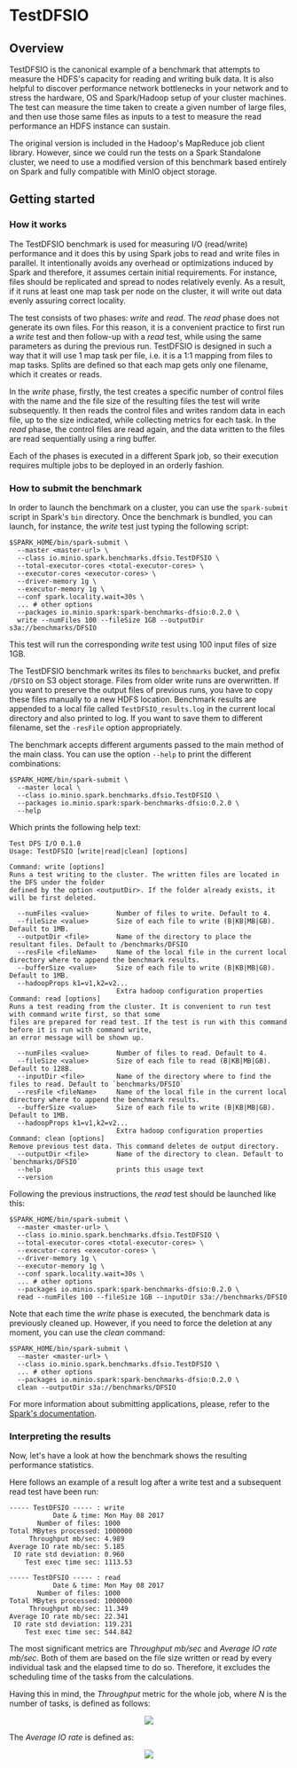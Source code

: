TestDFSIO
=========

Overview
--------

TestDFSIO is the canonical example of a benchmark that attempts to measure the HDFS's capacity for reading and
writing bulk data. It is also helpful to discover performance network bottlenecks in your network and to stress the
hardware, OS and Spark/Hadoop setup of your cluster machines. The test can measure the time taken to create a given
number of large files, and then use those same files as inputs to a test to measure the read performance an HDFS
instance can sustain.

The original version is included in the Hadoop's MapReduce job client library. However, since we could run the tests
on a Spark Standalone cluster, we need to use a modified version of this benchmark based entirely on Spark and fully
compatible with MinIO object storage.

Getting started
---------------

### How it works

The TestDFSIO benchmark is used for measuring I/O (read/write) performance and it does this by using Spark jobs to read
and write files in parallel. It intentionally avoids any overhead or optimizations induced by Spark and therefore, it
assumes certain initial requirements. For instance, files should be replicated and spread to nodes relatively evenly. As
a result, if it runs at least one map task per node on the cluster, it will write out data evenly assuring correct locality.

The test consists of two phases: *write* and *read*. The *read* phase does not generate its own files. For this reason,
it is a convenient practice to first run a *write* test and then follow-up with a *read* test, while using the same
parameters as during the previous run. TestDFSIO is designed in such a way that it will use 1 map task per file, i.e.
it is a 1:1 mapping from files to map tasks. Splits are defined so that each map gets only one filename, which it
creates or reads.

In the *write* phase, firstly, the test creates a specific number of control files with the name and the file size of
the resulting files the test will write subsequently. It then reads the control files and writes random data in each
file, up to the size indicated, while collecting metrics for each task. In the *read* phase, the control files are read
again, and the data written to the files are read sequentially using a ring buffer.

Each of the phases is executed in a different Spark job, so their execution requires multiple jobs to be deployed in an
orderly fashion.


### How to submit the benchmark

In order to launch the benchmark on a cluster, you can use the `spark-submit` script in Spark's `bin` directory. Once the
benchmark is bundled, you can launch, for instance, the *write* test just typing the following script:

```
$SPARK_HOME/bin/spark-submit \
  --master <master-url> \
  --class io.minio.spark.benchmarks.dfsio.TestDFSIO \
  --total-executor-cores <total-executor-cores> \
  --executor-cores <executor-cores> \
  --driver-memory 1g \
  --executor-memory 1g \
  --conf spark.locality.wait=30s \
  ... # other options
  --packages io.minio.spark:spark-benchmarks-dfsio:0.2.0 \
  write --numFiles 100 --fileSize 1GB --outputDir s3a://benchmarks/DFSIO
```

This test will run the corresponding *write* test using 100 input files of size 1GB.

The TestDFSIO benchmark writes its files to `benchmarks` bucket, and prefix `/DFSIO` on S3 object storage. Files from older write
runs are overwritten. If you want to preserve the output files of previous runs, you have to copy these files manually to a
new HDFS location. Benchmark results are appended to a local file called `TestDFSIO_results.log` in the current local directory
and also printed to log. If you want to save them to different filename, set the `-resFile` option appropriately.

The benchmark accepts different arguments passed to the main method of the main class. You can use the option `--help`
to print the different combinations:

```
$SPARK_HOME/bin/spark-submit \
  --master local \
  --class io.minio.spark.benchmarks.dfsio.TestDFSIO \
  --packages io.minio.spark:spark-benchmarks-dfsio:0.2.0 \
  --help
```

Which prints the following help text:

```
Test DFS I/O 0.1.0
Usage: TestDFSIO [write|read|clean] [options]

Command: write [options]
Runs a test writing to the cluster. The written files are located in the DFS under the folder
defined by the option <outputDir>. If the folder already exists, it will be first deleted.

  --numFiles <value>       Number of files to write. Default to 4.
  --fileSize <value>       Size of each file to write (B|KB|MB|GB). Default to 1MB.
  --outputDir <file>       Name of the directory to place the resultant files. Default to /benchmarks/DFSIO
  --resFile <fileName>     Name of the local file in the current local directory where to append the benchmark results.
  --bufferSize <value>     Size of each file to write (B|KB|MB|GB). Default to 1MB.
  --hadoopProps k1=v1,k2=v2...
                           Extra hadoop configuration properties
Command: read [options]
Runs a test reading from the cluster. It is convenient to run test with command write first, so that some
files are prepared for read test. If the test is run with this command before it is run with command write,
an error message will be shown up.

  --numFiles <value>       Number of files to read. Default to 4.
  --fileSize <value>       Size of each file to read (B|KB|MB|GB). Default to 128B.
  --inputDir <file>        Name of the directory where to find the files to read. Default to `benchmarks/DFSIO`
  --resFile <fileName>     Name of the local file in the current local directory where to append the benchmark results.
  --bufferSize <value>     Size of each file to write (B|KB|MB|GB). Default to 1MB.
  --hadoopProps k1=v1,k2=v2...
                           Extra hadoop configuration properties
Command: clean [options]
Remove previous test data. This command deletes de output directory.
  --outputDir <file>       Name of the directory to clean. Default to `benchmarks/DFSIO`
  --help                   prints this usage text
  --version

```

Following the previous instructions, the *read* test should be launched like this:

```
$SPARK_HOME/bin/spark-submit \
  --master <master-url> \
  --class io.minio.spark.benchmarks.dfsio.TestDFSIO \
  --total-executor-cores <total-executor-cores> \
  --executor-cores <executor-cores> \
  --driver-memory 1g \
  --executor-memory 1g \
  --conf spark.locality.wait=30s \
  ... # other options
  --packages io.minio.spark:spark-benchmarks-dfsio:0.2.0 \
  read --numFiles 100 --fileSize 1GB --inputDir s3a://benchmarks/DFSIO
```

Note that each time the *write* phase is executed, the benchmark data is previously cleaned up. However, if you need to force
the deletion at any moment, you can use the *clean* command:

```
$SPARK_HOME/bin/spark-submit \
  --master <master-url> \
  --class io.minio.spark.benchmarks.dfsio.TestDFSIO \
  ... # other options
  --packages io.minio.spark:spark-benchmarks-dfsio:0.2.0 \
  clean --outputDir s3a://benchmarks/DFSIO
```

For more information about submitting applications, please, refer to the
[Spark's documentation](https://spark.apache.org/docs/latest/submitting-applications.html).

### Interpreting the results

Now, let's have a look at how the benchmark shows the resulting performance statistics.

Here follows an example of a result log after a write test and a subsequent read test have been run:

```
----- TestDFSIO ----- : write
           Date & time: Mon May 08 2017
       Number of files: 1000
Total MBytes processed: 1000000
     Throughput mb/sec: 4.989
Average IO rate mb/sec: 5.185
 IO rate std deviation: 0.960
    Test exec time sec: 1113.53

----- TestDFSIO ----- : read
           Date & time: Mon May 08 2017
       Number of files: 1000
Total MBytes processed: 1000000
     Throughput mb/sec: 11.349
Average IO rate mb/sec: 22.341
 IO rate std deviation: 119.231
    Test exec time sec: 544.842
```

The most significant metrics are  *Throughput mb/sec* and *Average IO rate mb/sec*. Both of them are based on the file size
written or read by every individual task and the elapsed time to do so. Therefore, it excludes the scheduling time of the tasks
from the calculations.

Having this in mind, the *Throughput* metric for the whole job, where *N* is the number of tasks, is defined as follows:

<p align="center">
  <img src="./throughput.gif"/>
</p>

The *Average IO rate* is defined as:

<p align="center">
  <img src="./average_io.gif"/>
</p>

